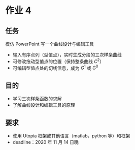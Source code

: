 # 作业 4

## 任务

模仿 PowerPoint 写一个曲线设计与编辑工具

- 输入有序点列（型值点），实时生成分段的三次样条曲线
- 可修改拖动型值点的位置（保持整条曲线 $C^2$）
- 可编辑型值点处的切线信息，成为 $G^1$ 或 $G^0$ 

## 目的

- 学习三次样条函数的求解
- 了解曲线设计和编辑工具的原理

## 要求

- 使用 Utopia 框架或其他语言（matlab，python 等）和框架
- deadline：2020 年 11 月 14 日晚



